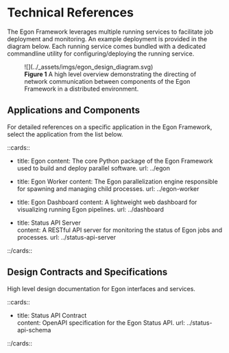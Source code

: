 # Technical References

The Egon Framework leverages multiple running services to facilitate job deployment and monitoring.
An example deployment is provided in the diagram below.
Each running service comes bundled with a dedicated commandline utility for configuring/deploying the running service.

<figure markdown>
  ![](../_assets/imgs/egon_design_diagram.svg)
  <figcaption>
    <b>Figure 1</b> A high level overview demonstrating the directing of network communication between components of the Egon Framework in a distributed environment.
  </figcaption>
</figure>


## Applications and Components

For detailed references on a specific application in the Egon Framework, select the application from the list below.

::cards::

- title: Egon
  content: The core Python package of the Egon Framework used to build and deploy parallel software.
  url: ../egon

- title: Egon Worker
  content: The Egon parallelization engine responsible for spawning and managing child processes.
  url: ../egon-worker

- title: Egon Dashboard
  content: A lightweight web dashboard for visualizing running Egon pipelines.
  url: ../dashboard

- title: Status API Server  
  content: A RESTful API server for monitoring the status of Egon jobs and processes.
  url: ../status-api-server

::/cards::


## Design Contracts and Specifications

High level design documentation for Egon interfaces and services.

::cards::

- title: Status API Contract  
  content: OpenAPI specification for the Egon Status API.
  url: ../status-api-schema

::/cards::